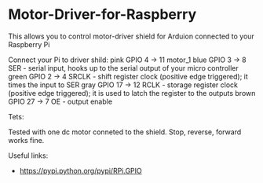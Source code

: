 Motor-Driver-for-Raspberry
==========================

This allows you to control motor-driver shield for Arduion connected to your Raspberry Pi

Connect your Pi to driver shild:
  pink  GPIO 4  -> 11 motor_1
  blue  GPIO 3  -> 8  SER - serial input, hooks up to the serial output of your micro controller
  green GPIO 2  -> 4  SRCLK - shift register clock (positive edge triggered); it times the input to SER
  gray  GPIO 17 -> 12 RCLK - storage register clock (positive edge triggered); it is used to latch the register to the outputs
  brown GPIO 27 -> 7  OE - output enable


Tets:

Tested with one dc motor conneted to the shield. Stop, reverse, forward works fine.


Useful links:
 - https://pypi.python.org/pypi/RPi.GPIO
